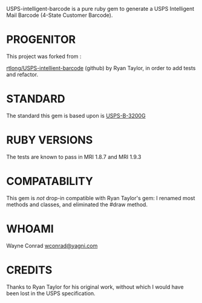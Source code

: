 USPS-intelligent-barcode is a pure ruby gem to generate a USPS
Intelligent Mail Barcode (4-State Customer Barcode).

# PROGENITOR

This project was forked from :

[rtlong/USPS-intellient-barcode](https://github.com/rtlong/USPS-intelligent-barcode)
(github) by Ryan Taylor, in order to add tests and refactor.

# STANDARD

The standard this gem is based upon is
[USPS-B-3200G](https://ribbs.usps.gov/intelligentmail_mailpieces/documents/tech_guides/SPUSPSG.pdf)

# RUBY VERSIONS

The tests are known to pass in MRI 1.8.7 and MRI 1.9.3

# COMPATABILITY

This gem is _not_ drop-in compatible with Ryan Taylor's gem: I renamed
most methods and classes, and eliminated the #draw method.

# WHOAMI

Wayne Conrad <wconrad@yagni.com>

# CREDITS

Thanks to Ryan Taylor for his original work, without which I would
have been lost in the USPS specification.
